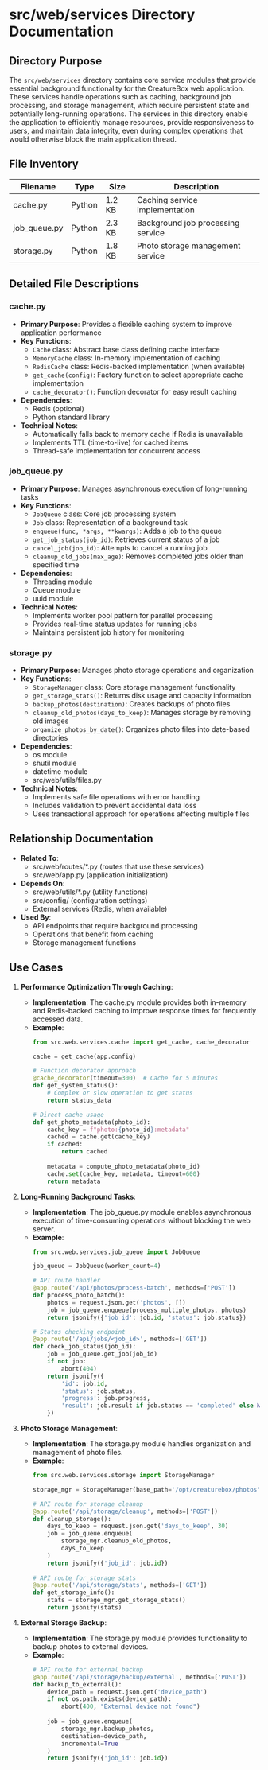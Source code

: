 # src/web/services Directory Documentation

## Directory Purpose
The `src/web/services` directory contains core service modules that provide essential background functionality for the CreatureBox web application. These services handle operations such as caching, background job processing, and storage management, which require persistent state and potentially long-running operations. The services in this directory enable the application to efficiently manage resources, provide responsiveness to users, and maintain data integrity, even during complex operations that would otherwise block the main application thread.

## File Inventory
| Filename | Type | Size | Description |
|----------|------|------|-------------|
| cache.py | Python | 1.2 KB | Caching service implementation |
| job_queue.py | Python | 2.3 KB | Background job processing service |
| storage.py | Python | 1.8 KB | Photo storage management service |

## Detailed File Descriptions

### cache.py
- **Primary Purpose**: Provides a flexible caching system to improve application performance
- **Key Functions**:
  * `Cache` class: Abstract base class defining cache interface
  * `MemoryCache` class: In-memory implementation of caching
  * `RedisCache` class: Redis-backed implementation (when available)
  * `get_cache(config)`: Factory function to select appropriate cache implementation
  * `cache_decorator()`: Function decorator for easy result caching
- **Dependencies**:
  * Redis (optional)
  * Python standard library
- **Technical Notes**: 
  * Automatically falls back to memory cache if Redis is unavailable
  * Implements TTL (time-to-live) for cached items
  * Thread-safe implementation for concurrent access

### job_queue.py
- **Primary Purpose**: Manages asynchronous execution of long-running tasks
- **Key Functions**:
  * `JobQueue` class: Core job processing system
  * `Job` class: Representation of a background task
  * `enqueue(func, *args, **kwargs)`: Adds a job to the queue
  * `get_job_status(job_id)`: Retrieves current status of a job
  * `cancel_job(job_id)`: Attempts to cancel a running job
  * `cleanup_old_jobs(max_age)`: Removes completed jobs older than specified time
- **Dependencies**:
  * Threading module
  * Queue module
  * uuid module
- **Technical Notes**: 
  * Implements worker pool pattern for parallel processing
  * Provides real-time status updates for running jobs
  * Maintains persistent job history for monitoring

### storage.py
- **Primary Purpose**: Manages photo storage operations and organization
- **Key Functions**:
  * `StorageManager` class: Core storage management functionality
  * `get_storage_stats()`: Returns disk usage and capacity information
  * `backup_photos(destination)`: Creates backups of photo files
  * `cleanup_old_photos(days_to_keep)`: Manages storage by removing old images
  * `organize_photos_by_date()`: Organizes photo files into date-based directories
- **Dependencies**:
  * os module
  * shutil module
  * datetime module
  * src/web/utils/files.py
- **Technical Notes**: 
  * Implements safe file operations with error handling
  * Includes validation to prevent accidental data loss
  * Uses transactional approach for operations affecting multiple files

## Relationship Documentation
- **Related To**:
  * src/web/routes/*.py (routes that use these services)
  * src/web/app.py (application initialization)
- **Depends On**:
  * src/web/utils/*.py (utility functions)
  * src/config/ (configuration settings)
  * External services (Redis, when available)
- **Used By**:
  * API endpoints that require background processing
  * Operations that benefit from caching
  * Storage management functions

## Use Cases
1. **Performance Optimization Through Caching**:
   - **Implementation**: The cache.py module provides both in-memory and Redis-backed caching to improve response times for frequently accessed data.
   - **Example**:
     ```python
     from src.web.services.cache import get_cache, cache_decorator
     
     cache = get_cache(app.config)
     
     # Function decorator approach
     @cache_decorator(timeout=300)  # Cache for 5 minutes
     def get_system_status():
         # Complex or slow operation to get status
         return status_data
     
     # Direct cache usage
     def get_photo_metadata(photo_id):
         cache_key = f"photo:{photo_id}:metadata"
         cached = cache.get(cache_key)
         if cached:
             return cached
             
         metadata = compute_photo_metadata(photo_id)
         cache.set(cache_key, metadata, timeout=600)
         return metadata
     ```

2. **Long-Running Background Tasks**:
   - **Implementation**: The job_queue.py module enables asynchronous execution of time-consuming operations without blocking the web server.
   - **Example**:
     ```python
     from src.web.services.job_queue import JobQueue
     
     job_queue = JobQueue(worker_count=4)
     
     # API route handler
     @app.route('/api/photos/process-batch', methods=['POST'])
     def process_photo_batch():
         photos = request.json.get('photos', [])
         job = job_queue.enqueue(process_multiple_photos, photos)
         return jsonify({'job_id': job.id, 'status': job.status})
     
     # Status checking endpoint
     @app.route('/api/jobs/<job_id>', methods=['GET'])
     def check_job_status(job_id):
         job = job_queue.get_job(job_id)
         if not job:
             abort(404)
         return jsonify({
             'id': job.id,
             'status': job.status,
             'progress': job.progress,
             'result': job.result if job.status == 'completed' else None
         })
     ```

3. **Photo Storage Management**:
   - **Implementation**: The storage.py module handles organization and management of photo files.
   - **Example**:
     ```python
     from src.web.services.storage import StorageManager
     
     storage_mgr = StorageManager(base_path='/opt/creaturebox/photos')
     
     # API route for storage cleanup
     @app.route('/api/storage/cleanup', methods=['POST'])
     def cleanup_storage():
         days_to_keep = request.json.get('days_to_keep', 30)
         job = job_queue.enqueue(
             storage_mgr.cleanup_old_photos, 
             days_to_keep
         )
         return jsonify({'job_id': job.id})
         
     # API route for storage stats
     @app.route('/api/storage/stats', methods=['GET'])
     def get_storage_info():
         stats = storage_mgr.get_storage_stats()
         return jsonify(stats)
     ```

4. **External Storage Backup**:
   - **Implementation**: The storage.py module provides functionality to backup photos to external devices.
   - **Example**:
     ```python
     # API route for external backup
     @app.route('/api/storage/backup/external', methods=['POST'])
     def backup_to_external():
         device_path = request.json.get('device_path')
         if not os.path.exists(device_path):
             abort(400, "External device not found")
             
         job = job_queue.enqueue(
             storage_mgr.backup_photos,
             destination=device_path,
             incremental=True
         )
         return jsonify({'job_id': job.id})
     ```

